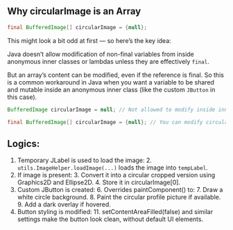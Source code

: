 Why circularImage is an Array
-
```java
final BufferedImage[] circularImage = {null};
```
This might look a bit odd at first — so here’s the key idea:

Java doesn’t allow modification of non-final variables from inside anonymous inner classes or lambdas unless they are effectively `final`.

But an array’s content can be modified, even if the reference is final. So this is a common workaround in Java when you want a variable to be shared and mutable inside an anonymous inner class (like the custom `JButton` in this case).

```java
BufferedImage circularImage = null; // Not allowed to modify inside inner class
```

```java
final BufferedImage[] circularImage = {null}; // You can modify circularImage[0]
```

Logics:
-

1. Temporary JLabel is used to load the image:
   2. `utils.ImageHelper.loadImage(...)` loads the image into `tempLabel`.
2. If image is present:
   3. Convert it into a circular cropped version using Graphics2D and Ellipse2D.
   4. Store it in circularImage[0].
5. Custom JButton is created:
   6. Overrides paintComponent() to:
      7. Draw a white circle background.
      8. Paint the circular profile picture if available.
      9. Add a dark overlay if hovered.
10. Button styling is modified:
    11. setContentAreaFilled(false) and similar settings make the button look clean, without default UI elements.